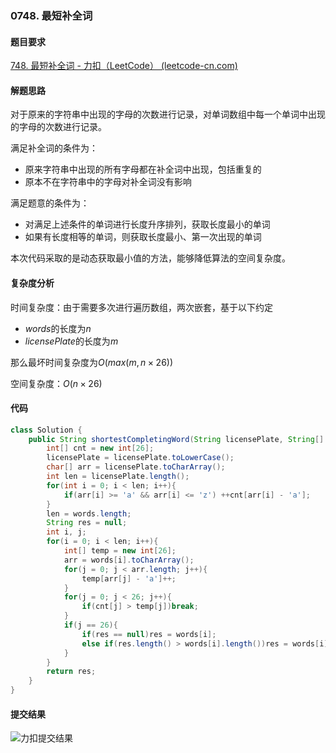 ### 0748. 最短补全词

#### 题目要求

[748. 最短补全词 - 力扣（LeetCode） (leetcode-cn.com)](https://leetcode-cn.com/problems/shortest-completing-word/)

#### 解题思路

对于原来的字符串中出现的字母的次数进行记录，对单词数组中每一个单词中出现的字母的次数进行记录。

满足补全词的条件为：

- 原来字符串中出现的所有字母都在补全词中出现，包括重复的
- 原本不在字符串中的字母对补全词没有影响

满足题意的条件为：

- 对满足上述条件的单词进行长度升序排列，获取长度最小的单词
- 如果有长度相等的单词，则获取长度最小、第一次出现的单词

本次代码采取的是动态获取最小值的方法，能够降低算法的空间复杂度。

#### 复杂度分析

时间复杂度：由于需要多次进行遍历数组，两次嵌套，基于以下约定

- $words$的长度为$n$​
- $licensePlate$​​的长度为$m$​​

那么最坏时间复杂度为$O(max(m,n \times 26))$​

空间复杂度：$O(n \times 26)$

#### 代码

```java
class Solution {
    public String shortestCompletingWord(String licensePlate, String[] words) {
        int[] cnt = new int[26];
        licensePlate = licensePlate.toLowerCase();
        char[] arr = licensePlate.toCharArray();
        int len = licensePlate.length();
        for(int i = 0; i < len; i++){
            if(arr[i] >= 'a' && arr[i] <= 'z') ++cnt[arr[i] - 'a'];
        }
        len = words.length;
        String res = null;
        int i, j;
        for(i = 0; i < len; i++){
            int[] temp = new int[26];
            arr = words[i].toCharArray();
            for(j = 0; j < arr.length; j++){
                temp[arr[j] - 'a']++;
            }
            for(j = 0; j < 26; j++){
                if(cnt[j] > temp[j])break;
            }
            if(j == 26){
                if(res == null)res = words[i];
                else if(res.length() > words[i].length())res = words[i];
            } 
        }
        return res;
    }
}
```

#### 提交结果

![力扣提交结果](https://gitee.com/QingShanxl/pictures/raw/master/img//IMG_0576(20211210-084100).PNG)
